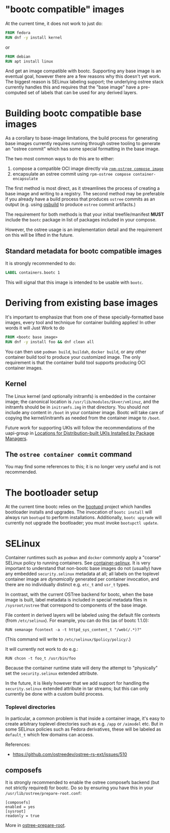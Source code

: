# "bootc compatible" images

At the current time, it does not work to just do:

```Dockerfile
FROM fedora
RUN dnf -y install kernel
```

or

```Dockerfile
FROM debian
RUN apt install linux
```

And get an image compatible with bootc.  Supporting any base image
is an eventual goal, however there are a few reasons why
this doesn't yet work.  The biggest reason is SELinux
labeling support; the underlying ostree stack currently
handles this and requires that the "base image"
have a pre-computed set of labels that can be used
for any derived layers.

# Building bootc compatible base images

As a corollary to base-image limitations, the build process
for generating base images currently requires running
through ostree tooling to generate an "ostree commit"
which has some special formatting in the base image.

The two most common ways to do this are to either:

  1. compose a compatible OCI image directly via [`rpm-ostree compose image`](https://coreos.github.io/rpm-ostree/container/#creating-base-images)
  1. encapsulate an ostree commit using `rpm-ostree compose container-encapsulate`

The first method is most direct, as it streamlines the process of
creating a base image and writing to a registry. The second method
may be preferable if you already have a build process that produces `ostree`
commits as an output (e.g. using [osbuild](https://www.osbuild.org/guides/image-builder-on-premises/building-ostree-images.html)
to produce `ostree` commit artifacts.)

The requirement for both methods is that your initial treefile/manifest
**MUST** include the `bootc` package in list of packages included in your compose.

However, the ostree usage is an implementation detail
and the requirement on this will be lifted in the future.

## Standard metadata for bootc compatible images

It is strongly recommended to do:

```dockerfile
LABEL containers.bootc 1
```

This will signal that this image is intended to be usable with `bootc`.

# Deriving from existing base images

It's important to emphasize that from one
of these specially-formatted base images, every
tool and technique for container building applies!
In other words it will Just Work to do

```Dockerfile
FROM <bootc base image>
RUN dnf -y install foo && dnf clean all
```

You can then use `podman build`, `buildah`, `docker build`, or any other container
build tool to produce your customized image. The only requirement is that the
container build tool supports producing OCI container images.

## Kernel

The Linux kernel (and optionally initramfs) is embedded in the container image; the canonical location
is `/usr/lib/modules/$kver/vmlinuz`, and the initramfs should be in `initramfs.img`
in that directory. You should *not* include any content in `/boot` in your container image.
Bootc will take care of copying the kernel/initramfs as needed from the container image to
`/boot`.

Future work for supporting UKIs will follow the recommendations of the uapi-group in [Locations for Distribution-built UKIs Installed by Package Managers](https://uapi-group.org/specifications/specs/unified_kernel_image/#locations-for-distribution-built-ukis-installed-by-package-managers).

## The `ostree container commit` command

You may find some references to this; it is no longer very useful
and is not recommended.

# The bootloader setup

At the current time bootc relies on the [bootupd](https://github.com/coreos/bootupd/)
project which handles bootloader installs and upgrades.  The invocation of
`bootc install` will always run `bootupd` to perform installations.
Additionally, `bootc upgrade` will currently not upgrade the bootloader;
you must invoke `bootupctl update`.

# SELinux

Container runtimes such as `podman` and `docker` commonly
apply a "coarse" SELinux policy to running containers.
See [container-selinux](https://github.com/containers/container-selinux/blob/main/container_selinux.8).
It is very important to understand that non-bootc base
images do not (usually) have any embedded `security.selinux` metadata
at all; all labels on the toplevel container image
are *dynamically* generated per container invocation,
and there are no individually distinct e.g. `etc_t` and
`usr_t` types.

In contrast, with the current OSTree backend for bootc,
when the base image is built, label metadata is included
in special metadata files in `/sysroot/ostree` that correspond
to components of the base image.

File content in derived layers will be labeled using the default file
contexts (from `/etc/selinux`). For example, you can do this (as of
bootc 1.1.0):

```
RUN semanage fcontext -a -t httpd_sys_content_t "/web(/.*)?"
```

(This command will write to `/etc/selinux/$policy/policy/`.)

It will currently not work to do e.g.:

```
RUN chcon -t foo_t /usr/bin/foo
```

Because the container runtime state will deny the attempt to
"physically" set the `security.selinux` extended attribute.

In the future, it is likely however that we add support
for handling the `security.selinux` extended attribute in tar
streams; but this can only currently be done with a custom
build process.

### Toplevel directories

In particular, a common problem is that inside a container image,
it's easy to create arbitrary toplevel directories such as
e.g. `/app` or `/aimodel` etc.  But in some SELinux policies
such as Fedora derivatives, these will be labeled as `default_t`
which few domains can access.

References:

- <https://github.com/ostreedev/ostree-rs-ext/issues/510>

## composefs

It is strongly recommended to enable the ostree composefs
backend (but not strictly required) for bootc.
Do so by ensuring you have this in your `/usr/lib/ostree/prepare-root.conf`:

```
[composefs]
enabled = yes
[sysroot]
readonly = true
```

More in [ostree-prepare-root](https://ostreedev.github.io/ostree/man/ostree-prepare-root.html).
